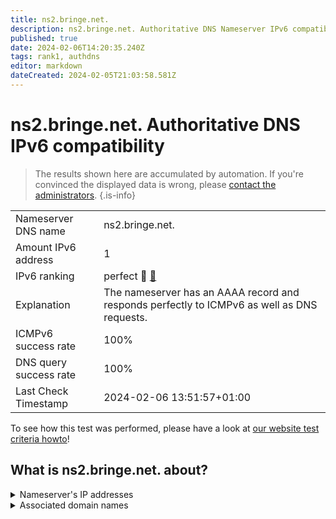 ```yaml
---
title: ns2.bringe.net.
description: ns2.bringe.net. Authoritative DNS Nameserver IPv6 compatibility
published: true
date: 2024-02-06T14:20:35.240Z
tags: rank1, authdns
editor: markdown
dateCreated: 2024-02-05T21:03:58.581Z
---
```


# ns2.bringe.net. Authoritative DNS IPv6 compatibility

> The results shown here are accumulated by automation. If you're convinced the displayed data is wrong, please [contact the administrators](/howto/chat). 
{.is-info}




|   |   |
| - | - |
| Nameserver DNS name | ns2.bringe.net.
| Amount IPv6 address | 1
| IPv6 ranking | perfect :1st_place_medal: [🔗](/howto/ranking) |
| Explanation | The nameserver has an AAAA record and responds perfectly to ICMPv6 as well as DNS requests. |
| ICMPv6 success rate | 100%|
| DNS query success rate | 100% |
| Last Check Timestamp | 2024-02-06 13:51:57+01:00 |

To see how this test was performed, please have a look at [our website test criteria howto](/howto/testcriteria/authdns)!


## What is ns2.bringe.net. about?




<details>
<summary>Nameserver's IP addresses</summary>

2a02:788:10c:200::42

</details>



<details>
<summary>Associated domain names</summary>

www.bmbf.de

</details>
